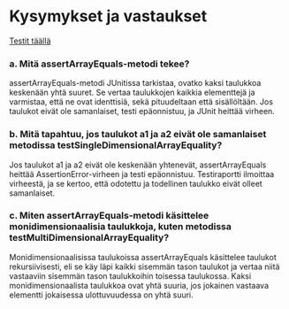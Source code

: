 # Kysymykset ja vastaukset

[Testit täällä](https://github.com/Wimmu/DesignPatterns-2024/tree/main/src/test/java/TDD_JUnit)

### a. Mitä assertArrayEquals-metodi tekee?
assertArrayEquals-metodi JUnitissa tarkistaa, ovatko kaksi taulukkoa keskenään yhtä suuret. Se vertaa taulukkojen kaikkia elementtejä ja varmistaa, että ne ovat identtisiä, sekä pituudeltaan että sisällöltään. Jos taulukot eivät ole samanlaiset, testi epäonnistuu, ja JUnit heittää virheen.

### b. Mitä tapahtuu, jos taulukot a1 ja a2 eivät ole samanlaiset metodissa testSingleDimensionalArrayEquality?
Jos taulukot a1 ja a2 eivät ole keskenään yhtenevät, assertArrayEquals heittää AssertionError-virheen ja testi epäonnistuu. Testiraportti ilmoittaa virheestä, ja se kertoo, että odotettu ja todellinen taulukko eivät olleet samanlaiset.

### c. Miten assertArrayEquals-metodi käsittelee monidimensionaalisia taulukkoja, kuten metodissa testMultiDimensionalArrayEquality?
Monidimensionaalisissa taulukoissa assertArrayEquals käsittelee taulukot rekursiivisesti, eli se käy läpi kaikki sisemmän tason taulukot ja vertaa niitä vastaaviin sisemmän tason taulukkoihin toisessa taulukossa. Kaksi monidimensionaalista taulukkoa ovat yhtä suuria, jos jokainen vastaava elementti jokaisessa ulottuvuudessa on yhtä suuri.